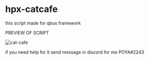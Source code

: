 # hpx-catcafe
this script made for qbus framework

PREVIEW OF  SCRIPT

![cat-cafe](https://user-images.githubusercontent.com/73234330/179915280-188333c5-7b2b-49d9-96c0-969332c07ead.png)

if you need help for it send message in discord for me POYA#2243

